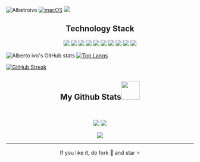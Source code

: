 ![Albetroivo](https://img.shields.io/github/followers/albertoivo?style=social) [![macOS](https://svgshare.com/i/ZjP.svg)](https://svgshare.com/i/ZjP.svg) ![](https://komarev.com/ghpvc/?username=albertoivo)


<h2 align="center">Technology Stack</h2>

<p align="center">
<img src="https://img.shields.io/badge/-Python-black?style=flat-square&logo=python"/>
<img src="https://img.shields.io/badge/-Jupyter-black?style=flat-square&logo=jupyter"/>
<img src="https://img.shields.io/badge/-Java-black?style=flat-square&logo=java"/>
<img src="https://img.shields.io/badge/-HTML5-black?style=flat-square&logo=html5"/>
<img src="https://img.shields.io/badge/-CSS3-black?style=flat-square&logo=css3"/>
<img src="https://img.shields.io/badge/-JavaScript-black?style=flat-square&logo=javascript"/>
<img src="https://img.shields.io/badge/-React-black?style=flat-square&logo=react"/>
<img src="https://img.shields.io/badge/-PostgreSQL-black?style=flat-square&logo=postgresql"/>
<img src="https://img.shields.io/badge/-Git-black?style=flat-square&logo=git"/>
<img src="https://img.shields.io/badge/-GitHub-black?style=flat-square&logo=github"/>
</p>


![Alberto ivo's GitHub stats](https://github-readme-stats.vercel.app/api?username=albertoivo&show_icons=true&theme=nightowl)  [![Top Langs](https://github-readme-stats.vercel.app/api/top-langs/?username=albertoivo&layout=compact&langs_count=8&theme=nightowl)](https://github.com/anuraghazra/github-readme-stats)

[![GitHub Streak](http://github-readme-streak-stats.herokuapp.com?user=albertoivo&theme=nightowl&hide_border=true)](https://git.io/streak-stats)

<h2 align="center">
  My Github Stats<img src="https://media.giphy.com/media/VgCDAzcKvsR6OM0uWg/giphy.gif" width="50">
</h2>
 
<br>

<p align = "center">
  <img  src = "https://github-readme-stats.vercel.app/api?username=albertoivo&show_icons=true&theme=nightowl&line_height=27">
  <img src = "https://github-readme-stats.vercel.app/api/top-langs/?username=albertoivo&hide=html,css,&theme=nightowl&layout=compact&langs_count=8">
</p>

<p align = "center">
 <img  src="https://github-readme-streak-stats.herokuapp.com/?user=albertoivo&show_icons=true&locale=en&layout=compact&theme=nightowl&line_height=0" />
</p> 

<hr>
  
<p align="center">If you like it, do fork 🍴 and star ⭐</p>
